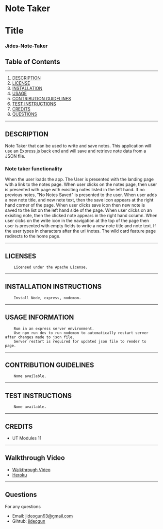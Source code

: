 # Note Taker

# Title
### Jides-Note-Taker
## Table of Contents
---
1. [DESCRIPTION](#description)
2. [LICENSE](#licenses)
3. [INSTALLATION](#installation-instructions)
4. [USAGE](#usage-information)
5. [CONTRIBUTION GUIDELINES](#contribution-guidelines)
6. [TEST INSTRUCTIONS](#test-instructions)
7. [CREDITS](#credits)
8. [QUESTIONS](#questions)
---
 ## DESCRIPTION
 Note Taker that can be used to write and save notes. 
 This application will use an Express.js back end and will save and retrieve note data from a JSON file.
 

   ### Note taker functionality
   When the user loads the app. 
   The User is presented with the landing page with a link to the notes page.
   When user clicks on the notes page, then user is presented with page with exisiting notes listed in the left hand.
   If no previous notes, "No Notes Saved" is presented to the user.
   When user adds a new note title, and new note text, then the save icon appears at the right hand corner of the page.
   When user clicks save icon then new note is saved to the list on the left hand side of the page.
   When user clicks on an exisiting note, then the clicked note appears in the right hand column.
   When user cicks on the write icon in the navigation at the top of the page then user is presented with empty fields to write a new note title and note text. 
   If the user types in characters after the url /notes. The wild card feature page redirects to the home page.
   
   
 ---
 ## LICENSES
        Licensed under the Apache License.
 ---
 ## INSTALLATION INSTRUCTIONS
 
        Install Node, express, nodemon.
 ---
 ## USAGE INFORMATION
        Run in an express server environment.
        Use npm run dev to run nodemon to automatically restart server after changes made to json file.
        Server restart is required for updated json file to render to page.
 ---
## CONTRIBUTION GUIDELINES
        None available.
---
## TEST INSTRUCTIONS
        None available.
---
## CREDITS
   * UT Modules 11
---

## Walkthrough Video
   * [Walkthrough Video](https://youtu.be/zPBeBrSU8F0)
   * [Heroku](https://nameless-basin-39461.herokuapp.com/notes)

---
## Questions
For any questions 
- Email: [jideogun93@gmail.com](mailto:jideogun93@gmail.com)
- Gihtub: [jideogun](https://github.com/jideogun)
